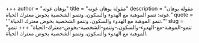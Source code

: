 +++
author = "يوهان غوته"
title = "مقولة يوهان غوته"
description = "مقولة يوهان غوته: تنمو الموهبة مع الهدوء والسكون، وتنمو الشخصية بخوض معترك الحياة."
quote = '''تنمو الموهبة مع الهدوء والسكون، وتنمو الشخصية بخوض معترك الحياة.'''
slug = "تنمو-الموهبة-مع-الهدوء-والسكون،-وتنمو-الشخصية-بخوض-معترك-الحياة"
+++
تنمو الموهبة مع الهدوء والسكون، وتنمو الشخصية بخوض معترك الحياة.
